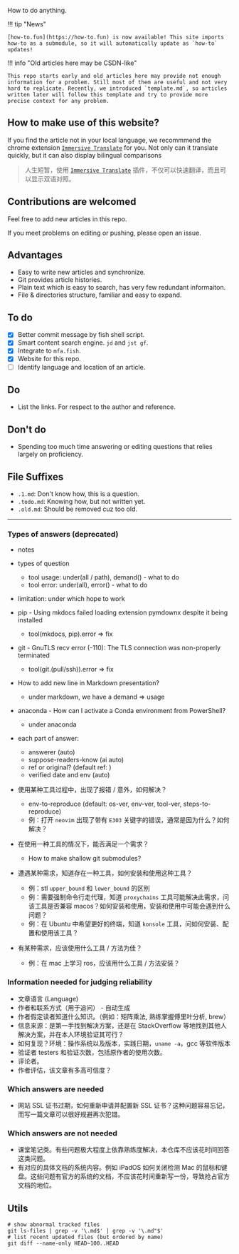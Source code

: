 How to do anything.

!!! tip "News"

    [how-to.fun](https://how-to.fun) is now available! This site imports how-to as a submodule, so it will automatically update as `how-to` updates! 

!!! info "Old articles here may be CSDN-like"

    This repo starts early and old articles here may provide not enough information for a problem. Still most of them are useful and not very hard to replicate. Recently, we introduced `template.md`, so articles written later will follow this template and try to provide more precise context for any problem.

## How to make use of this website?

If you find the article not in your local language, we recommmend the chrome extension [`Immersive Translate`](https://immersivetranslate.com/) for you. Not only can it translate quickly, but it can also display bilingual comparisons

> 人生短暂，使用 [`Immersive Translate`](https://immersivetranslate.com/) 插件，不仅可以快速翻译，而且可以显示双语对照。


## Contributions are welcomed

Feel free to add new articles in this repo.

If you meet problems on editing or pushing, please open an issue.

## Advantages

- Easy to write new articles and synchronize.
- Git provides article histories.
- Plain text which is easy to search, has very few redundant informaiton.
- File & directories structure, familiar and easy to expand. 

## To do

- [x] Better commit message by fish shell script.
- [x] Smart content search engine. `jd` and `jst gf`.
- [x] Integrate to `mfa.fish`.
- [x] Website for this repo.
- [ ] Identify language and location of an article.

## Do

- List the links. For respect to the author and reference.

## Don't do

- Spending too much time answering or editing questions that relies largely on proficiency.

## File Suffixes

- `.1.md`: Don't know how, this is a question.
- `.todo.md`: Knowing how, but not written yet.
- `.old.md`: Should be removed cuz too old.

---

### Types of answers (deprecated)

- notes
- types of question
    - tool usage: under(all / path), demand() - what to do
    - tool error: under(all), error() - what to do

- limitation: under which hope to work

- pip - Using mkdocs failed loading extension pymdownx despite it being installed
    - tool(mkdocs, pip).error => fix
- git - GnuTLS recv error (-110): The TLS connection was non-properly terminated
    - tool(git.(pull/ssh)).error => fix
- How to add new line in Markdown presentation?
    - under markdown, we have a demand => usage
- anaconda - How can I activate a Conda environment from PowerShell?
    - under anaconda

[//]: # (comments)

- each part of answer:
    - answerer (auto)
    - suppose-readers-know (ai auto)
    - ref or original? (default ref: )
    - verified date and env (auto)

- 使用某种工具过程中，出现了报错 / 意外，如何解决？
    - env-to-reproduce (default: os-ver, env-ver, tool-ver, steps-to-reproduce)
    - 例：打开 `neovim` 出现了带有 `E303` 关键字的错误，通常是因为什么？如何解决？
- 在使用一种工具的情况下，能否满足一个需求？
    - How to make shallow git submodules?
- 遭遇某种需求，知道存在一种工具，如何安装和使用这种工具？
    - 例：stl `upper_bound` 和 `lower_bound` 的区别
    - 例：需要强制命令行走代理，知道 `proxychains` 工具可能解决此需求，问该工具是否兼容 macos？如何安装和使用，安装和使用中可能会遇到什么问题？
    - 例：在 Ubuntu 中希望更好的终端，知道 `konsole` 工具，问如何安装、配置和使用该工具？
- 有某种需求，应该使用什么工具 / 方法为佳？
    - 例：在 mac 上学习 ros，应该用什么工具 / 方法安装？

### Information needed for judging reliability

- 文章语言 (Language)
- 作者和联系方式（用于追问） - 自动生成
- 作者假定读者知道什么知识。（例如：矩阵乘法, 熟练掌握傅里叶分析, brew）
- 信息来源：是第一手找到解决方案，还是在 StackOverflow 等地找到其他人解决方案，并在本人环境验证其可行？
- 如何复现？环境：操作系统以及版本，实践日期，`uname -a`，gcc 等软件版本
- 验证者 testers 和验证次数，包括原作者的使用次数。
- 评论者。
- 作者评估，该文章有多高可信度？

### Which answers are needed

- 网站 SSL 证书过期，如何重新申请并配置新 SSL 证书？这种问题容易忘记，而写一篇文章可以很好规避再次犯错。

### Which answers are not needed

- 课堂笔记类。有些问题极大程度上依靠熟练度解决，本仓库不应该花时间回答这类问题。
- 有对应的具体文档的系统内容。例如 iPadOS 如何关闭检测 Mac 的鼠标和键盘。这些问题有官方的系统的文档，不应该花时间重新写一份，导致抢占官方文档的地位。

## Utils

```
# show abnormal tracked files
git ls-files | grep -v '\.md$' | grep -v '\.md"$'
# list recent updated files (but ordered by name)
git diff --name-only HEAD~100..HEAD
```

